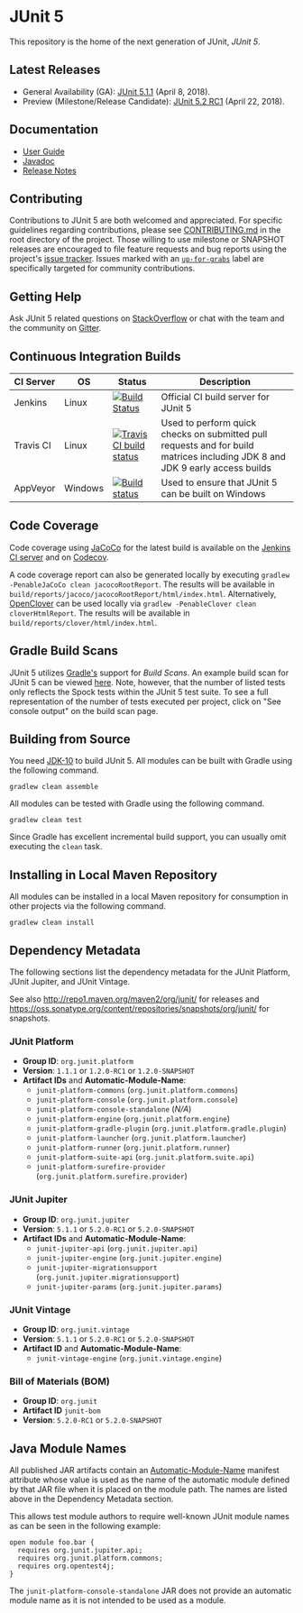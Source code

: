 # JUnit 5

This repository is the home of the next generation of JUnit, _JUnit 5_.

## Latest Releases

- General Availability (GA): [JUnit 5.1.1](https://github.com/junit-team/junit5/releases/tag/r5.1.1)
(April 8, 2018).
- Preview (Milestone/Release Candidate): [JUnit 5.2 RC1](https://github.com/junit-team/junit5/releases/tag/r5.2.0-RC1)
(April 22, 2018).

## Documentation

- [User Guide]
- [Javadoc]
- [Release Notes]

## Contributing

Contributions to JUnit 5 are both welcomed and appreciated. For specific guidelines
regarding contributions, please see [CONTRIBUTING.md] in the root directory of the
project. Those willing to use milestone or SNAPSHOT releases are encouraged
to file feature requests and bug reports using the project's
[issue tracker](https://github.com/junit-team/junit5/issues). Issues marked with an
<a href="https://github.com/junit-team/junit5/issues?q=is%3Aissue+is%3Aopen+label%3Aup-for-grabs">`up-for-grabs`</a>
label are specifically targeted for community contributions.

## Getting Help

Ask JUnit 5 related questions on [StackOverflow] or chat with the team and the community on [Gitter].

## Continuous Integration Builds

| CI Server | OS      | Status | Description |
| --------- | ------- | ------ | ----------- |
| Jenkins   | Linux   | [![Build Status](https://junit.ci.cloudbees.com/job/JUnit5/job/master/badge/icon)](https://junit.ci.cloudbees.com/blue/organizations/jenkins/JUnit5/branches/) | Official CI build server for JUnit 5 |
| Travis CI | Linux   | [![Travis CI build status](https://travis-ci.org/junit-team/junit5.svg?branch=master)](https://travis-ci.org/junit-team/junit5) | Used to perform quick checks on submitted pull requests and for build matrices including JDK 8 and JDK 9 early access builds |
| AppVeyor  | Windows | [![Build status](https://ci.appveyor.com/api/projects/status/xv8wc8w9sr44ghc4/branch/master?svg=true)](https://ci.appveyor.com/project/marcphilipp/junit5/branch/master) | Used to ensure that JUnit 5 can be built on Windows |

## Code Coverage

Code coverage using [JaCoCo] for the latest build is available on the
[Jenkins CI server] and on [Codecov].

A code coverage report can also be generated locally by executing
`gradlew -PenableJaCoCo clean jacocoRootReport`. The results will be available in
`build/reports/jacoco/jacocoRootReport/html/index.html`.
Alternatively, [OpenClover] can be used locally via
`gradlew -PenableClover clean cloverHtmlReport`. The results will be available in
`build/reports/clover/html/index.html`.

## Gradle Build Scans

JUnit 5 utilizes [Gradle's](https://gradle.com/) support for _Build Scans_. An example
build scan for JUnit 5 can be viewed [here](https://scans.gradle.com/s/pgjgssca2kkli).
Note, however, that the number of listed tests only reflects the Spock tests within the
JUnit 5 test suite. To see a full representation of the number of tests executed per
project, click on "See console output" on the build scan page.

## Building from Source

You need [JDK-10] to build JUnit 5.
All modules can be built with Gradle using the following command.

```
gradlew clean assemble
```

All modules can be tested with Gradle using the following command.

```
gradlew clean test
```

Since Gradle has excellent incremental build support, you can usually omit executing the `clean` task.

## Installing in Local Maven Repository

All modules can be installed in a local Maven repository for consumption in other projects via the following command.

```
gradlew clean install
```

## Dependency Metadata

The following sections list the dependency metadata for the JUnit Platform, JUnit
Jupiter, and JUnit Vintage.

See also <http://repo1.maven.org/maven2/org/junit/> for releases and <https://oss.sonatype.org/content/repositories/snapshots/org/junit/> for snapshots.

### JUnit Platform

- **Group ID**: `org.junit.platform`
- **Version**: `1.1.1` or `1.2.0-RC1` or `1.2.0-SNAPSHOT`
- **Artifact IDs** and **Automatic-Module-Name**:
  - `junit-platform-commons` (`org.junit.platform.commons`)
  - `junit-platform-console` (`org.junit.platform.console`)
  - `junit-platform-console-standalone` (*N/A*)
  - `junit-platform-engine` (`org.junit.platform.engine`)
  - `junit-platform-gradle-plugin` (`org.junit.platform.gradle.plugin`)
  - `junit-platform-launcher` (`org.junit.platform.launcher`)
  - `junit-platform-runner` (`org.junit.platform.runner`)
  - `junit-platform-suite-api` (`org.junit.platform.suite.api`)
  - `junit-platform-surefire-provider` (`org.junit.platform.surefire.provider`)

### JUnit Jupiter

- **Group ID**: `org.junit.jupiter`
- **Version**: `5.1.1` or `5.2.0-RC1` or `5.2.0-SNAPSHOT`
- **Artifact IDs** and **Automatic-Module-Name**:
  - `junit-jupiter-api` (`org.junit.jupiter.api`)
  - `junit-jupiter-engine` (`org.junit.jupiter.engine`)
  - `junit-jupiter-migrationsupport` (`org.junit.jupiter.migrationsupport`)
  - `junit-jupiter-params` (`org.junit.jupiter.params`)

### JUnit Vintage

- **Group ID**: `org.junit.vintage`
- **Version**: `5.1.1` or `5.2.0-RC1` or `5.2.0-SNAPSHOT`
- **Artifact ID** and **Automatic-Module-Name**:
  - `junit-vintage-engine` (`org.junit.vintage.engine`)

### Bill of Materials (BOM)

- **Group ID**: `org.junit`
- **Artifact ID** `junit-bom`
- **Version**: `5.2.0-RC1` or `5.2.0-SNAPSHOT`

## Java Module Names

All published JAR artifacts contain an [Automatic-Module-Name] manifest attribute
whose value is used as the name of the automatic module defined by that JAR file
when it is placed on the module path. The names are listed above in the
Dependency Metadata section.

This allows test module authors to require well-known JUnit module names as
can be seen in the following example:

```
open module foo.bar {
  requires org.junit.jupiter.api;
  requires org.junit.platform.commons;
  requires org.opentest4j;
}
```

The `junit-platform-console-standalone` JAR does not provide an automatic module name
as it is not intended to be used as a module.


[Automatic-Module-Name]: http://mail.openjdk.java.net/pipermail/jpms-spec-experts/2017-April/000667.html
[Codecov]: https://codecov.io/gh/junit-team/junit5
[CONTRIBUTING.md]: https://github.com/junit-team/junit5/blob/master/CONTRIBUTING.md
[Gitter]: https://gitter.im/junit-team/junit5
[JaCoCo]: http://www.eclemma.org/jacoco/
[Javadoc]: https://junit.org/junit5/docs/current/api/
[JDK-10]: http://jdk.java.net/10/
[Jenkins CI server]: https://junit.ci.cloudbees.com/job/JUnit5/job/master/lastSuccessfulBuild/artifact/build/reports/jacoco/jacocoRootReport/html/index.html
[OpenClover]: http://openclover.org
[Prototype]: https://github.com/junit-team/junit5/wiki/Prototype
[Release Notes]: https://junit.org/junit5/docs/current/release-notes/
[StackOverflow]: https://stackoverflow.com/questions/tagged/junit5
[User Guide]: https://junit.org/junit5/docs/current/user-guide/
